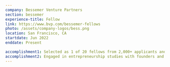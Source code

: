 ```yaml
---
company: Bessemer Venture Partners
section: bessemer
experience-title: Fellow
link: https://www.bvp.com/bessemer-fellows
photo: /assets/company-logos/bess.png
location: San Francisco, CA
startdate: Jun 2022
enddate: Present

accomplishment1: Selected as 1 of 20 fellows from 2,000+ applicants and 60+ finalists; portfolio company directly reached out.
accomplishment2: Engaged in entrepreneurship studies with founders and product leaders from the venture capital industry.
---
```


